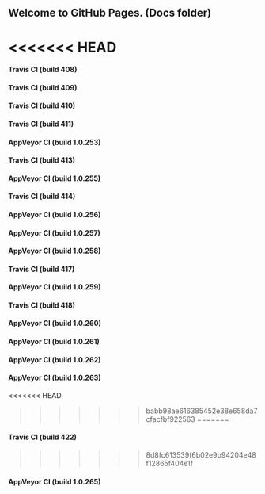 ## Welcome to GitHub Pages. (Docs folder)
<<<<<<< HEAD
=======

#### Travis CI (build 408)

#### Travis CI (build 409)

#### Travis CI (build 410)

#### Travis CI (build 411)

#### AppVeyor CI (build 1.0.253)

#### Travis CI (build 413)

#### AppVeyor CI (build 1.0.255)

#### Travis CI (build 414)

#### AppVeyor CI (build 1.0.256)

#### AppVeyor CI (build 1.0.257)

#### AppVeyor CI (build 1.0.258)

#### Travis CI (build 417)

#### AppVeyor CI (build 1.0.259)

#### Travis CI (build 418)

#### AppVeyor CI (build 1.0.260)

#### AppVeyor CI (build 1.0.261)

#### AppVeyor CI (build 1.0.262)

#### AppVeyor CI (build 1.0.263)
<<<<<<< HEAD
>>>>>>> babb98ae616385452e38e658da7cfacfbf922563
=======

#### Travis CI (build 422)
>>>>>>> 8d8fc613539f6b02e9b94204e48f12865f404e1f

#### AppVeyor CI (build 1.0.265)
